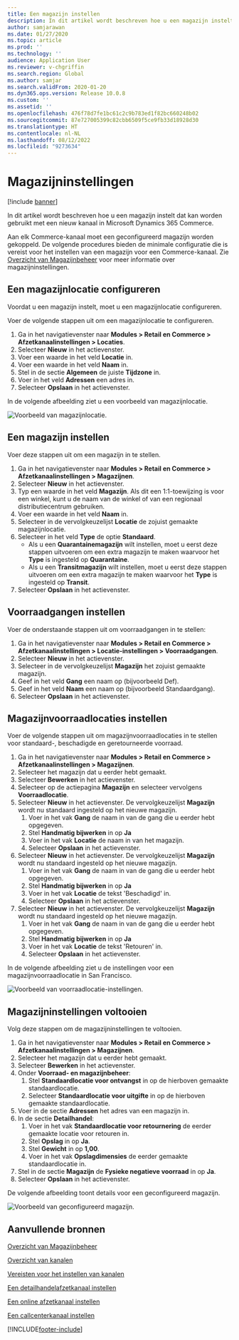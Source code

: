 ```yaml
---
title: Een magazijn instellen
description: In dit artikel wordt beschreven hoe u een magazijn instelt dat kan worden gebruikt met een nieuw kanaal in Microsoft Dynamics 365 Commerce.
author: samjarawan
ms.date: 01/27/2020
ms.topic: article
ms.prod: ''
ms.technology: ''
audience: Application User
ms.reviewer: v-chgriffin
ms.search.region: Global
ms.author: samjar
ms.search.validFrom: 2020-01-20
ms.dyn365.ops.version: Release 10.0.8
ms.custom: ''
ms.assetid: ''
ms.openlocfilehash: 476f78d7fe1bc61c2c9b783ed1f82bc660248b02
ms.sourcegitcommit: 87e727005399c82cbb6509f5ce9fb33d18928d30
ms.translationtype: HT
ms.contentlocale: nl-NL
ms.lasthandoff: 08/12/2022
ms.locfileid: "9273634"
---
```

# <a name="warehouse-set-up"></a>Magazijninstellingen

[!include [banner](includes/banner.md)]

In dit artikel wordt beschreven hoe u een magazijn instelt dat kan worden gebruikt met een nieuw kanaal in Microsoft Dynamics 365 Commerce.

Aan elk Commerce-kanaal moet een geconfigureerd magazijn worden gekoppeld. De volgende procedures bieden de minimale configuratie die is vereist voor het instellen van een magazijn voor een Commerce-kanaal. Zie [Overzicht van Magazijnbeheer](../supply-chain/warehousing/warehouse-management-overview.md?toc=/dynamics365/commerce/toc.json) voor meer informatie over magazijninstellingen.

## <a name="configure-a-warehouse-site"></a>Een magazijnlocatie configureren

Voordat u een magazijn instelt, moet u een magazijnlocatie configureren.

Voer de volgende stappen uit om een magazijnlocatie te configureren.

1. Ga in het navigatievenster naar **Modules \> Retail en Commerce \> Afzetkanaalinstellingen \> Locaties**.
1. Selecteer **Nieuw** in het actievenster.
1. Voer een waarde in het veld **Locatie** in.
1. Voer een waarde in het veld **Naam** in.
1. Stel in de sectie **Algemeen** de juiste **Tijdzone** in.
1. Voer in het veld **Adressen** een adres in.
1. Selecteer **Opslaan** in het actievenster.

In de volgende afbeelding ziet u een voorbeeld van magazijnlocatie.

![Voorbeeld van magazijnlocatie.](media/warehouse-site.png)

## <a name="set-up-a-warehouse"></a>Een magazijn instellen

Voer deze stappen uit om een magazijn in te stellen.

1. Ga in het navigatievenster naar **Modules \> Retail en Commerce \> Afzetkanaalinstellingen \> Magazijnen**.
1. Selecteer **Nieuw** in het actievenster.
1. Typ een waarde in het veld **Magazijn**.  Als dit een 1:1-toewijzing is voor een winkel, kunt u de naam van de winkel of van een regionaal distributiecentrum gebruiken.
1. Voer een waarde in het veld **Naam** in.
1. Selecteer in de vervolgkeuzelijst **Locatie** de zojuist gemaakte magazijnlocatie.
1. Selecteer in het veld **Type** de optie **Standaard**.
    - Als u een **Quarantainemagazijn** wilt instellen, moet u eerst deze stappen uitvoeren om een extra magazijn te maken waarvoor het **Type** is ingesteld op **Quarantaine**.
    - Als u een **Transitmagazijn** wilt instellen, moet u eerst deze stappen uitvoeren om een extra magazijn te maken waarvoor het **Type** is ingesteld op **Transit**.
1. Selecteer **Opslaan** in het actievenster.

## <a name="set-up-inventory-aisles"></a>Voorraadgangen instellen

Voer de onderstaande stappen uit om voorraadgangen in te stellen:

1. Ga in het navigatievenster naar **Modules \> Retail en Commerce \> Afzetkanaalinstellingen \> Locatie-instellingen \> Voorraadgangen**.
1. Selecteer **Nieuw** in het actievenster.
1. Selecteer in de vervolgkeuzelijst **Magazijn** het zojuist gemaakte magazijn.
1. Geef in het veld **Gang** een naam op (bijvoorbeeld Def).
1. Geef in het veld **Naam** een naam op (bijvoorbeeld Standaardgang).
1. Selecteer **Opslaan** in het actievenster.

## <a name="set-up-warehouse-inventory-locations"></a>Magazijnvoorraadlocaties instellen

Voer de volgende stappen uit om magazijnvoorraadlocaties in te stellen voor standaard-, beschadigde en geretourneerde voorraad.

1. Ga in het navigatievenster naar **Modules \> Retail en Commerce \> Afzetkanaalinstellingen \> Magazijnen**.
1. Selecteer het magazijn dat u eerder hebt gemaakt.
1. Selecteer **Bewerken** in het actievenster.
1. Selecteer op de actiepagina **Magazijn** en selecteer vervolgens **Voorraadlocatie**.
1. Selecteer **Nieuw** in het actievenster. De vervolgkeuzelijst **Magazijn** wordt nu standaard ingesteld op het nieuwe magazijn.
    1. Voer in het vak **Gang** de naam in van de gang die u eerder hebt opgegeven. 
    1. Stel **Handmatig bijwerken** in op **Ja**
    1. Voer in het vak **Locatie** de naam in van het magazijn.
    1. Selecteer **Opslaan** in het actievenster.
 1. Selecteer **Nieuw** in het actievenster.  De vervolgkeuzelijst **Magazijn** wordt nu standaard ingesteld op het nieuwe magazijn.
    1. Voer in het vak **Gang** de naam in van de gang die u eerder hebt opgegeven.  
    1. Stel **Handmatig bijwerken** in op **Ja**
    1. Voer in het vak **Locatie** de tekst 'Beschadigd' in.
    1. Selecteer **Opslaan** in het actievenster.
 1. Selecteer **Nieuw** in het actievenster.  De vervolgkeuzelijst **Magazijn** wordt nu standaard ingesteld op het nieuwe magazijn.
    1. Voer in het vak **Gang** de naam in van de gang die u eerder hebt opgegeven. 
    1. Stel **Handmatig bijwerken** in op **Ja**
    1. Voer in het vak **Locatie** de tekst 'Retouren' in.
    1. Selecteer **Opslaan** in het actievenster.
    
In de volgende afbeelding ziet u de instellingen voor een magazijnvoorraadlocatie in San Francisco.

![Voorbeeld van voorraadlocatie-instellingen.](media/warehouse-inventory-locations.png)
    
## <a name="complete-warehouse-setup"></a>Magazijninstellingen voltooien

Volg deze stappen om de magazijninstellingen te voltooien.

1. Ga in het navigatievenster naar **Modules \> Retail en Commerce \> Afzetkanaalinstellingen \> Magazijnen**.
1. Selecteer het magazijn dat u eerder hebt gemaakt.
1. Selecteer **Bewerken** in het actievenster.
1. Onder **Voorraad- en magazijnbeheer**:
    1. Stel **Standaardlocatie voor ontvangst** in op de hierboven gemaakte standaardlocatie.
    1. Selecteer **Standaardlocatie voor uitgifte** in op de hierboven gemaakte standaardlocatie.
1. Voer in de sectie **Adressen** het adres van een magazijn in.
1. In de sectie **Detailhandel**: 
    1. Voer in het vak **Standaardlocatie voor retournering** de eerder gemaakte locatie voor retouren in.
    1. Stel **Opslag** in op **Ja**.
    1. Stel **Gewicht** in op **1,00**. 
    1. Voer in het vak **Opslagdimensies** de eerder gemaakte standaardlocatie in.
1. Stel in de sectie **Magazijn** de **Fysieke negatieve voorraad** in op **Ja**.
1. Selecteer **Opslaan** in het actievenster.

De volgende afbeelding toont details voor een geconfigureerd magazijn.

![Voorbeeld van geconfigureerd magazijn.](media/warehouse-sample.png)

## <a name="additional-resources"></a>Aanvullende bronnen

[Overzicht van Magazijnbeheer](../supply-chain/warehousing/warehouse-management-overview.md?toc=/dynamics365/commerce/toc.json)

[Overzicht van kanalen](channels-overview.md)

[Vereisten voor het instellen van kanalen](channels-prerequisites.md)

[Een detailhandelafzetkanaal instellen](channel-setup-retail.md)
    
[Een online afzetkanaal instellen](channel-setup-online.md)

[Een callcenterkanaal instellen](channel-setup-callcenter.md)







[!INCLUDE[footer-include](../includes/footer-banner.md)]
